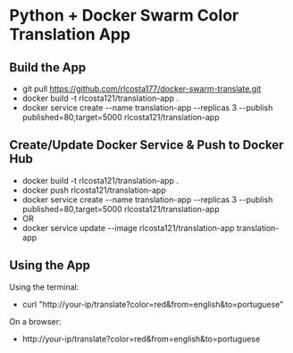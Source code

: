 # Python + Docker Swarm Color Translation App

## Build the App

- git pull https://github.com/rlcosta177/docker-swarm-translate.git
- docker build -t rlcosta121/translation-app .
- docker service create --name translation-app --replicas 3 --publish published=80,target=5000 rlcosta121/translation-app 

## Create/Update Docker Service & Push to Docker Hub

- docker build -t rlcosta121/translation-app .
- docker push rlcosta121/translation-app
- docker service create --name translation-app --replicas 3 --publish published=80,target=5000 rlcosta121/translation-app 
- OR
- docker service update --image rlcosta121/translation-app translation-app 

## Using the App

Using the terminal:
- curl "http://your-ip/translate?color=red&from=english&to=portuguese"

On a browser:
- http://your-ip/translate?color=red&from=english&to=portuguese
